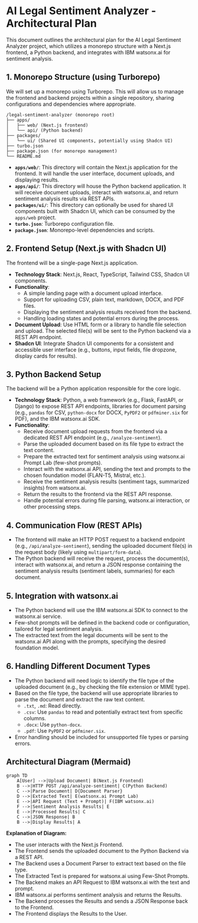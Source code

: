 # AI Legal Sentiment Analyzer - Architectural Plan

This document outlines the architectural plan for the AI Legal Sentiment Analyzer project, which utilizes a monorepo structure with a Next.js frontend, a Python backend, and integrates with IBM watsonx.ai for sentiment analysis.

## 1. Monorepo Structure (using Turborepo)

We will set up a monorepo using Turborepo. This will allow us to manage the frontend and backend projects within a single repository, sharing configurations and dependencies where appropriate.

```
/legal-sentiment-analyzer (monorepo root)
├── apps/
│   ├── web/ (Next.js frontend)
│   └── api/ (Python backend)
├── packages/
│   └── ui/ (Shared UI components, potentially using Shadcn UI)
├── turbo.json
├── package.json (for monorepo management)
└── README.md
```

*   **`apps/web/`**: This directory will contain the Next.js application for the frontend. It will handle the user interface, document uploads, and displaying results.
*   **`apps/api/`**: This directory will house the Python backend application. It will receive document uploads, interact with watsonx.ai, and return sentiment analysis results via REST APIs.
*   **`packages/ui/`**: This directory can optionally be used for shared UI components built with Shadcn UI, which can be consumed by the `apps/web` project.
*   **`turbo.json`**: Turborepo configuration file.
*   **`package.json`**: Monorepo-level dependencies and scripts.

## 2. Frontend Setup (Next.js with Shadcn UI)

The frontend will be a single-page Next.js application.

*   **Technology Stack**: Next.js, React, TypeScript, Tailwind CSS, Shadcn UI components.
*   **Functionality**:
    *   A simple landing page with a document upload interface.
    *   Support for uploading CSV, plain text, markdown, DOCX, and PDF files.
    *   Displaying the sentiment analysis results received from the backend.
    *   Handling loading states and potential errors during the process.
*   **Document Upload**: Use HTML form or a library to handle file selection and upload. The selected file(s) will be sent to the Python backend via a REST API endpoint.
*   **Shadcn UI**: Integrate Shadcn UI components for a consistent and accessible user interface (e.g., buttons, input fields, file dropzone, display cards for results).

## 3. Python Backend Setup

The backend will be a Python application responsible for the core logic.

*   **Technology Stack**: Python, a web framework (e.g., Flask, FastAPI, or Django) to expose REST API endpoints, libraries for document parsing (e.g., `pandas` for CSV, `python-docx` for DOCX, `PyPDF2` or `pdfminer.six` for PDF), and the IBM watsonx.ai SDK.
*   **Functionality**:
    *   Receive document upload requests from the frontend via a dedicated REST API endpoint (e.g., `/analyze-sentiment`).
    *   Parse the uploaded document based on its file type to extract the text content.
    *   Prepare the extracted text for sentiment analysis using watsonx.ai Prompt Lab (few-shot prompts).
    *   Interact with the watsonx.ai API, sending the text and prompts to the chosen foundation model (FLAN-T5, Mistral, etc.).
    *   Receive the sentiment analysis results (sentiment tags, summarized insights) from watsonx.ai.
    *   Return the results to the frontend via the REST API response.
    *   Handle potential errors during file parsing, watsonx.ai interaction, or other processing steps.

## 4. Communication Flow (REST APIs)

*   The frontend will make an HTTP POST request to a backend endpoint (e.g., `/api/analyze-sentiment`), sending the uploaded document file(s) in the request body (likely using `multipart/form-data`).
*   The Python backend will receive the request, process the document(s), interact with watsonx.ai, and return a JSON response containing the sentiment analysis results (sentiment labels, summaries) for each document.

## 5. Integration with watsonx.ai

*   The Python backend will use the IBM watsonx.ai SDK to connect to the watsonx.ai service.
*   Few-shot prompts will be defined in the backend code or configuration, tailored for legal sentiment analysis.
*   The extracted text from the legal documents will be sent to the watsonx.ai API along with the prompts, specifying the desired foundation model.

## 6. Handling Different Document Types

*   The Python backend will need logic to identify the file type of the uploaded document (e.g., by checking the file extension or MIME type).
*   Based on the file type, the backend will use appropriate libraries to parse the document and extract the raw text content.
    *   `.txt`, `.md`: Read directly.
    *   `.csv`: Use `pandas` to read and potentially extract text from specific columns.
    *   `.docx`: Use `python-docx`.
    *   `.pdf`: Use `PyPDF2` or `pdfminer.six`.
*   Error handling should be included for unsupported file types or parsing errors.

## Architectural Diagram (Mermaid)

```mermaid
graph TD
    A[User] -->|Upload Document| B(Next.js Frontend)
    B -->|HTTP POST /api/analyze-sentiment| C(Python Backend)
    C -->|Parse Document| D{Document Parser}
    D -->|Extracted Text| E(watsonx.ai Prompt Lab)
    E -->|API Request (Text + Prompt)| F(IBM watsonx.ai)
    F -->|Sentiment Analysis Results| E
    E -->|Processed Results| C
    C -->|JSON Response| B
    B -->|Display Results| A
```

**Explanation of Diagram:**

*   The user interacts with the Next.js Frontend.
*   The Frontend sends the uploaded document to the Python Backend via a REST API.
*   The Backend uses a Document Parser to extract text based on the file type.
*   The Extracted Text is prepared for watsonx.ai using Few-Shot Prompts.
*   The Backend makes an API Request to IBM watsonx.ai with the text and prompt.
*   IBM watsonx.ai performs sentiment analysis and returns the Results.
*   The Backend processes the Results and sends a JSON Response back to the Frontend.
*   The Frontend displays the Results to the User.